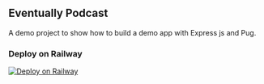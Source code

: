 ## Eventually Podcast

A demo project to show how to build a demo app with Express js and Pug.

### Deploy on Railway

[![Deploy on Railway](https://railway.app/button.svg)](https://railway.app/new/template?template=https%3A%2F%2Fgithub.com%2Fgeshan%2Fnodejs-express-tutorial&referralCode=Tcesg7)
